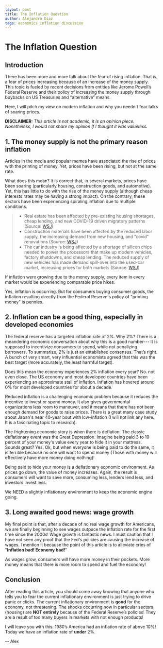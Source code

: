 ```yaml
---
layout: post
title: The Inflation Question
author: Alejandro Diaz
tags: economics inflation discussion
---
```

# The Inflation Question
## Introduction
There has been more and more talk about the fear of rising inflation. That is, a fear of prices increasing because of an increase of the money supply. This topic is fueled by recent decisions from entities like Jerome Powell’s Federal Reserve and their policy of increasing the money supply through buybacks on US Treasuries and “alternative” means.

Here, I will pitch my view on modern inflation and why you needn't fear talks of soaring prices.

**DISCLAIMER:** *This article is not academic, it is an opinion piece. Nonetheless, I would not share my opinion if I thought it was valueless.*

## 1. The money supply is not the primary reason inflation
Articles in the media and popular memes have associated the rise of prices with the printing of money. Yet, prices have been rising, but not at the same rate.

What does this mean? It is correct that, in several markets, prices have been soaring (particularly housing, construction goods, and automotive). Yet, this has little to do with the rise of the money supply (although cheap interests rates may be having a strong impact). On the contrary, these sectors have been experiencing spiraling inflation due to multiple conditions.

> * Real estate has been affected by pre-existing housing shortages, cheap lending, and new COVID-19 driven migratory patterns (Source: [WSJ](https://www.wsj.com/articles/u-s-home-prices-surge-higher-pricing-out-many-buyers-11620748183))
> * Construction materials have been affected by the reduced labor supply, the increasing demand from new housing, and “covid” renovations (Source: [WSJ](https://www.wsj.com/articles/u-s-home-prices-surge-higher-pricing-out-many-buyers-11620748183))
> * The car industry is being affected by a shortage of silicon chips needed to power the processors that make up modern vehicles, factory shutdowns, and cheap lending. The reduced supply of new vehicles has made demand spill-over into the used-car market, increasing prices for both markets (Source: [WSJ](https://www.wsj.com/articles/used-car-sales-boom-as-new-cars-get-too-pricey-for-many-1537700401))

If inflation were growing due to the money supply, every item in every market would be experiencing comparable price hikes.

Yes, inflation is occurring. But for consumers buying consumer goods, the inflation resulting directly from the Federal Reserve's policy of "printing money" is pennies.


## 2. Inflation can be a good thing, especially in developed economies
The federal reserve has a targeted inflation rate of 2%. Why 2%? There is a meandering economic conversation about why this is a good number--- It is supposed to incentivize consumers to spend, while not penalizing borrowers. To summarize, 2% is just an established consensus. That’s right. A bunch of very smart, very influential economists agreed that this was the best target (more accurately, the least harmful target).

Does this mean the economy experiences 2% inflation every year? No. not even close. The US economy and most developed countries have been experiencing an approximate stall of inflation. Inflation has hovered around 0% for most developed countries for about a decade.

Reduced inflation is a challenging economic problem because it reduces the incentive to invest or spend money. It also gives governmental organizations less room to maneuver, and it means that there has not been enough demand for goods to raise prices. There is a great many case study about Japan's near 40-year bout with low-inflation (I will not link any here. It is a fascinating topic to research).

The frightening economic story is when there is deflation. The classic deflationary event was the Great Depression. Imagine being paid 3 to 10 percent of your money's value every year to hide it in your mattress. Sounds great? Yes. Ok, but when everyone is being paid to do the same, it is terrible because no one will want to spend money (Those with money will effectively have more money doing nothing)!

Being paid to hide your money is a deflationary economic environment. As prices go down, the value of money increases. Again, the result is consumers will want to save more, consuming less, lenders lend less, and investors invest less.

We NEED a slightly inflationary environment to keep the economic engine going.

## 3. Long awaited good news: wage growth
My final point is that, after a decade of no real wage growth for Americans, we are finally beginning to see wages outpace the inflation rate for the first time since the 2000s! Wage growth is fantastic news. I must caution that I have not seen any proof that the Fed's policies are causing the increase of wages. I mention it because the point of this article is to alleviate cries of "**Inflation bad! Economy bad!**"

As wages grow, consumers will have more money in their pockets. More money means that there is more room to spend and fuel the economy!

## Conclusion
After reading this article, you should come away knowing that anyone who tells you to fear the current inflationary environment is just trying to drive panic or clicks. The current inflationary environment is **good** for the economy, not threatening. The shocks occurring now in particular sectors (housing) are **NOT entirely** because of the Federal Reserve’s policies! They are a result of too many buyers in markets with not enough products!

I will leave you with this. 1980’s America had an inflation rate of above 10%! Today we have an inflation rate of **under** 2%.


-- Alex